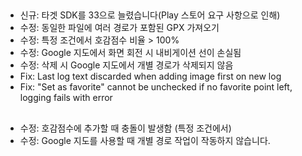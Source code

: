 ##
- 신규: 타겟 SDK를 33으로 늘렸습니다(Play 스토어 요구 사항으로 인해)
- 수정: 동일한 파일에 여러 경로가 포함된 GPX 가져오기
- 수정: 특정 조건에서 호감점수 비율 > 100%
- 수정: Google 지도에서 화면 회전 시 내비게이션 선이 손실됨
- 수정: 삭제 시 Google 지도에서 개별 경로가 삭제되지 않음
- Fix: Last log text discarded when adding image first on new log
- Fix: "Set as favorite" cannot be unchecked if no favorite point left, logging fails with error

##
- 수정: 호감점수에 추가할 때 충돌이 발생함 (특정 조건에서)
- 수정: Google 지도를 사용할 때 개별 경로 작업이 작동하지 않습니다.
